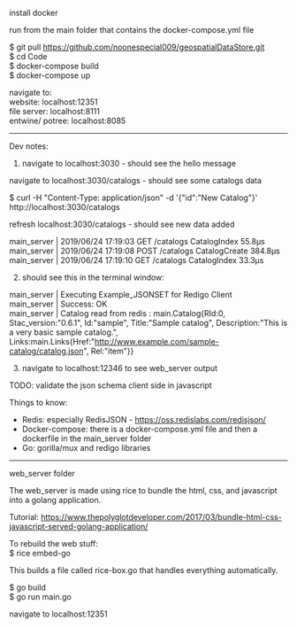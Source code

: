 install docker

run from the main folder that contains the docker-compose.yml file  

$ git pull https://github.com/noonespecial009/geospatialDataStore.git  
$ cd Code  
$ docker-compose build  
$ docker-compose up  

navigate to:  
website: localhost:12351  
file server: localhost:8111  
entwine/ potree: localhost:8085  
  
----------------------------- 


Dev notes:  

1. navigate to localhost:3030 - should see the hello message  

navigate to localhost:3030/catalogs - should see some catalogs data  

$ curl -H "Content-Type: application/json" -d '{"id":"New Catalog"}' http://localhost:3030/catalogs

refresh localhost:3030/catalogs - should see new data added

main_server  | 2019/06/24 17:19:03 GET	/catalogs	CatalogIndex	55.8µs  
main_server  | 2019/06/24 17:19:08 POST	/catalogs	CatalogCreate	384.8µs 
main_server  | 2019/06/24 17:19:10 GET	/catalogs	CatalogIndex	33.3µs

2. should see this in the terminal window:

main_server  | Executing Example_JSONSET for Redigo Client  
main_server  | Success: OK  
main_server  | Catalog read from redis : main.Catalog{RId:0, Stac_version:"0.6.1", Id:"sample", Title:"Sample catalog", Description:"This is a very basic sample catalog.", Links:main.Links{Href:"http://www.example.com/sample-catalog/catalog.json", Rel:"item"}}

3. navigate to localhost:12346 to see web_server output

TODO: validate the json schema client side in javascript

Things to know:
-   Redis: especially RedisJSON - https://oss.redislabs.com/redisjson/
-   Docker-compose: there is a docker-compose.yml file and then a dockerfile in
    the main_server folder
-   Go: gorilla/mux and redigo libraries

-----------------------------------------------------  
web_server folder  

The web_server is made using rice to bundle the html, css, and javascript into a golang application.  

Tutorial: https://www.thepolyglotdeveloper.com/2017/03/bundle-html-css-javascript-served-golang-application/  

To rebuild the web stuff:  
$ rice embed-go  

This builds a file called rice-box.go that handles everything automatically.

$ go build  
$ go run main.go  

navigate to localhost:12351

